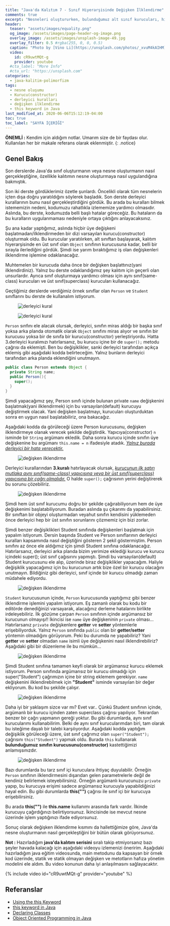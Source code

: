 ```yaml
---
title: "Java'da Kalıtım 7 - Sınıf Hiyerarşisinde Değişken İlklendirme"
comments: true
excerpt: "Nesneleri oluştururken, bulunduğumuz alt sınıf kurucuları, hiyerarşik sırada en üstte bulunan Object sınıfına ulaşana kadar içten dışa doğru çağrıldığından bahsetmiştik. Bu derste ise en dıştaki sınıfın üye değişkenlerinden başlayıp, bulunduğumuz sınıfa kadar üye değişkenlerinin nasıl ilklendirildiğini göreceğiz."
header:
  teaser: "assets/images/equality.png"
  og_image: /assets/images/page-header-og-image.png
  overlay_image: /assets/images/unsplash-image-49.jpg
  overlay_filter: 0.5 #rgba(255, 0, 0, 0.5)
  caption: "Photo by [Vino Li](https://unsplash.com/photos/_xvuM4kAIHM) on Unsplash"
  video:
    id: cR9uwtMQt-g
    provider: youtube
  #cta_label: "More Info"
  #cta_url: "https://unsplash.com"
categories:
  - java-kalitim-polimorfizm
tags:
  - nesne oluşumu
  - Kurucu(constructor)
  - derleyici kuralları
  - değişken ilklendirme
  - this keyword in Java
last_modified_at: 2020-06-06T15:12:19-04:00
toc: true
toc_label: "SAYFA İÇERİĞİ"
---
```


**ÖNEMLİ :** Kendim için aldığım notlar. Umarım size de bir faydası olur. Kullanılan her bir makale referans olarak eklenmiştir.
{: .notice}

## Genel Bakış

Son derslerde Java'da sınıf oluşturmanın veya nesne oluşturmanın nasıl gerçekleştiğine, özellikle kalıtımın nesne oluşturmaya nasıl uygulandığına bakmıştık.

Son iki derste gördüklerimiz özetle şunlardı. Öncelikli olarak tüm nesnelerin içten dışa doğru yaratıldığını söylerek başladık. Son derste derleyici kurallarının bunu nasıl gerçekleştirdiğini gördük. Bu arada bu kuralları bilmek istememizin nedeni, kodumuzu rahatlıkla izlememize yardımcı olmasıdır. Aslında, bu derste, kodumuzda belli başlı hatalar göreceğiz. Bu hataların da bu kuralların uygulanmaması nedeniyle ortaya çıktığını anlayacaksınız.

Şu ana kadar yaptığımız, aslında hiçbir üye değişkeni başlatmadan/ilklendirmeden bir dizi varsayılan kurucu(constructor) oluşturmak oldu. Bu kurucular yaratılırken, alt sınıftan başlayarak, kalıtım hiyerarşisinde en üst sınıf olan ``Object`` sınıfının kurucusuna kadar, belli bir sırayla ilerlediğini gördük. Şimdi ise yarım bıraktığımız iş olan değişkenleri ilklendirme işlemine odaklanacağız.

Muhtemelen bir kurucuda daha önce bir değişken başlattınız(yani ilklendirdiniz). Yalnız bu derste odaklandığımız şey kalıtım için geçerli olan unsurlardır. Ayrıca sınıf oluşturmaya yardımcı olması için aynı sınıf(same-class) kurucuları ve üst sınıf(superclass) kurucuları kullanacağız.

Geçtiğimiz derslerde verdiğimiz örnek sınıflar olan ``Person`` ve ``Student`` sınıflarını bu derste de kullanalım istiyorum.

<figure style="width: 400px" class="align-center">
  <img src="{{ site.url }}{{ site.baseurl }}/assets/images/2020-06-24-Java-inheritance6/student.png" alt="derleyici kural">
  <figcaption></figcaption>
</figure>

<figure style="width: 400px" class="align-center">
  <img src="{{ site.url }}{{ site.baseurl }}/assets/images/2020-06-24-Java-inheritance6/rule4.png" alt="derleyici kural">
  <figcaption></figcaption>
</figure>

``Person`` sınfını ele alacak olursak, derleyici, sınıfın miras aldığı bir başka sınıf yoksa arka planda otomatik olarak ``Object`` sınıfını miras alıyor ve sınıfın bir kurucusu yoksa bir de sınıfa bir kurucu(constructor) yerleştiriyordu. Hatta 3.derleyici kuralımızı hatırlarsanız, bu kurucu içine bir de ``super();`` metodu çağrısı da eklemişti. Ben bu değişiklikler, sanki derleyici tarafından açıkça eklemiş gibi aşağıdaki kodda belirteceğim. Yalnız bunların derleyici tarafından arka planda eklendiğini unutmayın.

```java
public class Person extends Object {
  private String name;
  public Person(){
    super();
  }
}
```

Şimdi yapacağımız şey, Person sınıfı içinde bulunan private ``name`` değişkenini başlatmak(yani ilklendirmek) için bu varsayılan(default) kurucuyu değiştirmek olacak. Yani değişken başlatmayı, kurucuları oluşturduktan sonra en uygun nasıl başlatabiliriz, ona bakacağız.

Aşağıdaki kodda da görüleceği üzere Person kurucusunu, değişken ilklendirmeye olanak verecek şekilde değiştirdik. Yapıcıya(constructor) ``n`` isminde bir ``String`` argümanı ekledik. Daha sonra kurucu içinde sınıfın üye değişkenine bu argümanı ``this.name = n`` ifadesiyle atadık. <u><i>Yalnız burada derleyici bir hata verecektir.</i></u>


<figure style="width: 300px" class="align-center">
  <img src="{{ site.url }}{{ site.baseurl }}/assets/images/2020-06-24-Java-inheritance7/var_init1.png" alt="değişken ilklendirme">
  <figcaption></figcaption>
</figure>

Derleyici kurallarından **3.kuralı** hatırlayacak olursak, <u><i>kurucunun ilk satırı mutlaka aynı sınıf(same-class) yapıcısına veya bir üst sınıf(superclass) yapıcısına bir çağrı olmalıdır.</i></u> O halde ``super();`` çağrısının yerini değiştirerek bu sorunu çözebiliriz.

<figure style="width: 300px" class="align-center">
  <img src="{{ site.url }}{{ site.baseurl }}/assets/images/2020-06-24-Java-inheritance7/var_init2.png" alt="değişken ilklendirme">
  <figcaption></figcaption>
</figure>

Şimdi hem üst sınıf kurucumu doğru bir şekilde çağırabiliyorum hem de üye değişkenimi başlatabiliyorum. Buradan aslında şu çıkarımı da yapabilirsiniz. Bir sınıftan bir objeyi oluşturmadan veyahut sınıfın kendisini yüklemeden önce derleyici hep bir üst sınıfın sorunlarını çözmemiz için bizi zorlar.

Şimdi benzer değişiklikleri Student sınıfında değişkenleri başlatmak için yapalım istiyorum.  Dersin başında Student ve Person sınıflarının derleyici kuralları kapsamında nasıl değiştiğini gösteren 2 şekil göstermiştim. Person sınıfını az önce ele aldığımız için şimdi Student sınıfına odaklanacağız. Hatırlarsanız, derleyici arka planda bizim yerimize eklediği kurucu ve kurucu içindeki super(); üst sınıf çağısırını yapmıştı. Şimdi bu varsayılan(default) Student kurucusunu ele alıp, üzerinde biraz değişiklikler yapacağım. Haliyle değişiklik yapacağımız için bu kurucunun artık bize özel bir kurucu olacağını unutmayın. Bildiğiniz gibi derleyici, sınıf içinde bir kurucu olmadığı zaman müdahele ediyordu.

<figure style="width: 400px" class="align-center">
  <img src="{{ site.url }}{{ site.baseurl }}/assets/images/2020-06-24-Java-inheritance7/var_init3.png" alt="değişken ilklendirme">
  <figcaption></figcaption>
</figure>

``Student`` kurucusunun içinde, ``Person`` kurucusunda yaptığımız gibi benzer ilklendirme işlemini yapalım istiyorum. Eş zamanlı olarak bu kodu bir editörde denediğinizi varsayarak, alacağınız derleme hatalarını birlikte irdeleyebiliriz. İlk gözüme çarpan ``Person`` sınıfının içinde argümansız bir kurucunun olmayışı!! İkincisi ise ``name`` üye değişkeninin ``private`` olması... Hatırlarsanız ``private`` değişkenlere **getter** ve **setter** yöntemlerle erişebiliyorduk. Yalnız ``Person`` sınıfında ``public`` olan bir **getter/setter** yöntemin olmadığını görüyorum. Peki bu durumda ne yapabiliriz? Yani **getter** ve **setter** olmadan ``name`` isimli üye değişkenini nasıl ilklendirebiliriz? Aşağıdaki gibi bir düzenleme ile bu mümkün...

<figure style="width: 400px" class="align-center">
  <img src="{{ site.url }}{{ site.baseurl }}/assets/images/2020-06-24-Java-inheritance7/var_init4.png" alt="değişken ilklendirme">
  <figcaption></figcaption>
</figure>

Şimdi Student sınıfına tamamen keyfi olarak bir argümansız kurucu eklemek istiyorum. Person sınıfında argümansız bir kurucu olmadığı için super("Student") çağrımızın içine bir string eklemem gerekiyor. ``name`` değişkenini ilklendirebilmek için **"Student"** isminde varsayılan bir değer ekliyorum. Bu kod bu şekilde çalışır.

<figure style="width: 400px" class="align-center">
  <img src="{{ site.url }}{{ site.baseurl }}/assets/images/2020-06-24-Java-inheritance7/var_init5.png" alt="değişken ilklendirme">
  <figcaption></figcaption>
</figure>

Daha iyi bir yaklaşım sizce var mı? Evet var.. Çünkü Student sınıfının içinde, argümanlı bir kurucu içinden zaten superclass çağrısı yapılıyor. Tekrardan benzer bir çağrı yapmanın gereği yoktur. Bu gibi durumlarda, aynı sınıf kurucularımı kullanabilirim. Belki de aynı sınıf kurucularımdan biri, tam olarak bu isteğime dayalı bir talebi karşılıyordur. Aşağıdaki kodda yaptığım değişiklik görüleceği üzere, üst sınıf çağrımız olan ``super("Student");`` çağrısını `this("Student")` yapmak oldu. Burada ``this`` kullanarak **bulunduğumuz sınıfın kurucusunu(constructor)** kastettiğimizi anlamışsınızdır.

<figure style="width: 400px" class="align-center">
  <img src="{{ site.url }}{{ site.baseurl }}/assets/images/2020-06-24-Java-inheritance7/var_init6.png" alt="değişken ilklendirme">
  <figcaption></figcaption>
</figure>

Bazı durumlarda bu tarz sınıf içi kuruculara ihtiyaç duyulabilir. Örneğin ``Person`` sınıfının ilklendirmesini dışarıdan gelen parametrelerle değil de kendiniz belirlemek isteyebilirsiniz. Örneğin argümanlı kurucunuzu ``private`` yapıp, bu kurucuya erişimi sadece argümansız kurucuyla yapabildiğinizi hayal edin. Bu gibi durumlarda **this("")** çağrısı ile sınıf içi bir kurucuya erişebilirsiniz.

Bu arada **this("")** ile **this.name** kullanımı arasında fark vardır. İlkinde kurucuyu çağırdığınızı belirtiyorsunuz. İkincisinde ise mevcut nesne üzerinde işlem yaptığınızı ifade ediyorsunuz.

Sonuç olarak değişken ilklendirme kısmını da hallettiğimize göre, Java'da nesne oluşturmanın nasıl gerçekleştiğini bir bütün olarak görüyorsunuz.

**Not :** Hazırladığım **java'da kalıtım serisini** sıralı takip etmiyorsanız bazı şeyler havada kalacağı için aşağıdaki videoyu izlemenizi öneririm. Aşağıdaki hazırladığım java eğitim videosunda, main metodunu da kapsayan bir örnek kod üzerinde, statik ve statik olmayan değişken ve metotların hafıza yönetim modelini ele aldım. Bu video konunun daha iyi anlaşılmasını sağlayacaktır.

{% include video id="cR9uwtMQt-g" provider="youtube" %}


## Referanslar
* [Using the this Keyword](https://docs.oracle.com/javase/tutorial/java/javaOO/thiskey.html)
* [this keyword in Java](https://www.javatpoint.com/this-keyword)
* [Declaring Classes](https://docs.oracle.com/javase/tutorial/java/javaOO/classdecl.html)
* [Object Oriented Programming in Java](https://www.coursera.org/learn/object-oriented-java?specialization=java-object-oriented)
